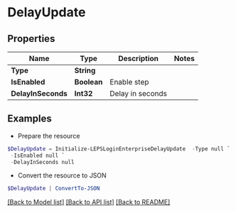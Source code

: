# DelayUpdate
## Properties

Name | Type | Description | Notes
------------ | ------------- | ------------- | -------------
**Type** | **String** |  | 
**IsEnabled** | **Boolean** | Enable step | 
**DelayInSeconds** | **Int32** | Delay in seconds | 

## Examples

- Prepare the resource
```powershell
$DelayUpdate = Initialize-LEPSLoginEnterpriseDelayUpdate  -Type null `
 -IsEnabled null `
 -DelayInSeconds null
```

- Convert the resource to JSON
```powershell
$DelayUpdate | ConvertTo-JSON
```

[[Back to Model list]](../README.md#documentation-for-models) [[Back to API list]](../README.md#documentation-for-api-endpoints) [[Back to README]](../README.md)

